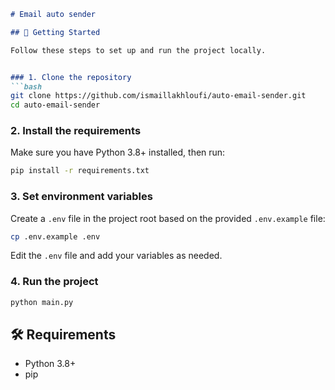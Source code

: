 ```markdown
# Email auto sender

## 🚀 Getting Started

Follow these steps to set up and run the project locally.


### 1. Clone the repository
```bash
git clone https://github.com/ismaillakhloufi/auto-email-sender.git
cd auto-email-sender
```

### 2. Install the requirements
Make sure you have Python 3.8+ installed, then run:
```bash
pip install -r requirements.txt
```

### 3. Set environment variables
Create a `.env` file in the project root based on the provided `.env.example` file:
```bash
cp .env.example .env
```

Edit the `.env` file and add your variables as needed.

### 4. Run the project
```bash
python main.py
```

## 🛠️ Requirements
- Python 3.8+
- pip
```